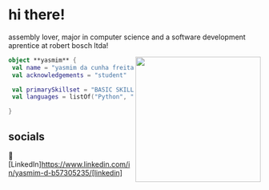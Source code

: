 # hi there!

assembly lover, 
major in computer science and a software development aprentice at robert bosch ltda!

<img align="right" width="250" src="https://i.pinimg.com/originals/55/a2/c8/55a2c886df84983873852b3e7b308c31.gif" />

```kotlin
object **yasmim** {
 val name = "yasmim da cunha freitas"
 val acknowledgements = "student"

 val primarySkillset = "BASIC SKILLS"
 val languages = listOf("Python", "C", "Assembly", "MySQL", "Web")

}
```

## socials

👔 [LinkedIn]https://www.linkedin.com/in/yasmim-d-b57305235/[linkedin]
